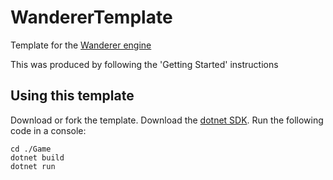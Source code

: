 # WandererTemplate
Template for the [Wanderer engine](https://github.com/tznind/Wanderer)

This was produced by following the 'Getting Started' instructions

## Using this template

Download or fork the template.  Download the [dotnet SDK](https://dotnet.microsoft.com/download).  Run the following code in a console:


```
cd ./Game
dotnet build
dotnet run
```
